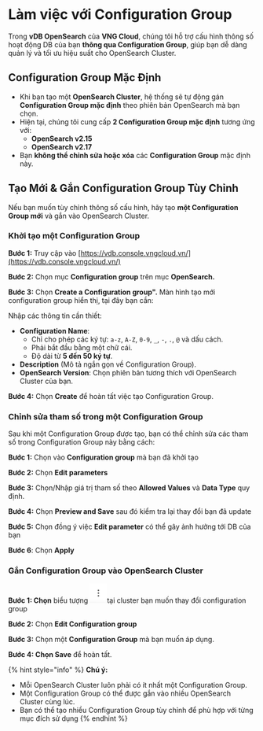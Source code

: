 # Làm việc với Configuration Group

Trong **vDB OpenSearch** của **VNG Cloud**, chúng tôi hỗ trợ cấu hình thông số hoạt động DB của bạn **thông qua Configuration Group**, giúp bạn dễ dàng quản lý và tối ưu hiệu suất cho OpenSearch Cluster.

## **Configuration Group Mặc Định**

* Khi bạn tạo một **OpenSearch Cluster**, hệ thống sẽ tự động gán **Configuration Group mặc định** theo phiên bản OpenSearch mà bạn chọn.
* Hiện tại, chúng tôi cung cấp **2 Configuration Group mặc định** tương ứng với:
  * **OpenSearch v2.15**
  * **OpenSearch v2.17**
* Bạn **không thể chỉnh sửa hoặc xóa** các **Configuration Group** mặc định này.

## **Tạo Mới & Gắn Configuration Group Tùy Chỉnh**

Nếu bạn muốn tùy chỉnh thông số cấu hình, hãy tạo **một Configuration Group mới** và gắn vào OpenSearch Cluster.

### **Khởi tạo một Configuration Group**

**Bước 1:** Truy cập vào [https://vdb.console.vngcloud.vn/](https://vdb.console.vngcloud.vn/)

**Bước 2:** Chọn mục **Configuration group** trên mục **OpenSearch.**

**Bước 3:** Chọn **Create a Configuration group".** Màn hình tạo mới configuration group hiển thị, tại đây bạn cần:&#x20;

Nhập các thông tin cần thiết:

* **Configuration Name**:
  * Chỉ cho phép các ký tự: `a-z`, `A-Z`, `0-9`, `_`, `-`, `.`, `@` và dấu cách.
  * Phải bắt đầu bằng một chữ cái.
  * Độ dài từ **5 đến 50 ký tự**.
* **Description** (Mô tả ngắn gọn về Configuration Group).
* **OpenSearch Version**: Chọn phiên bản tương thích với OpenSearch Cluster của bạn.

**Bước 4:** Chọn **Create** để hoàn tất việc tạo Configuration Group.

### Chỉnh sửa tham số trong một Configuration Group

Sau khi một Configuration Group được tạo, bạn có thể chỉnh sửa các tham số trong Configuration Group này bằng cách:

**Bước 1:** Chọn vào **Configuration group** mà bạn đã khởi tạo

**Bước 2:** Chọn **Edit parameters**

**Bước 3:** Chọn/Nhập giá trị tham số theo **Allowed Values** và **Data Type** quy định.

**Bước 4:** Chọn **Preview and Save** sau đó kiểm tra lại thay đổi bạn đã update

**Bước 5:** Chọn đồng ý việc **Edit parameter** có thể gây ảnh hưởng tới DB của bạn

**Bước 6**: Chọn **Apply**

### **Gắn Configuration Group vào OpenSearch Cluster**

**Bước 1: Chọn** biểu tượng <img src="../../../.gitbook/assets/image (2) (1) (1) (1) (1) (1) (1) (1) (1) (1) (1) (1) (1) (1) (1).png" alt="" data-size="line">tại cluster bạn muốn thay đổi configuration group

**Bước 2:** Chọn **Edit Configuration group**

**Bước 3:** Chọn một **Configuration Group** mà bạn muốn áp dụng.

**Bước 4: Chọn Save** để hoàn tất.

{% hint style="info" %}
**Chú ý:**

* Mỗi OpenSearch Cluster luôn phải có ít nhất một Configuration Group.
* Một Configuration Group có thể được gắn vào nhiều OpenSearch Cluster cùng lúc.
* Bạn có thể tạo nhiều Configuration Group tùy chỉnh để phù hợp với từng mục đích sử dụng
{% endhint %}
